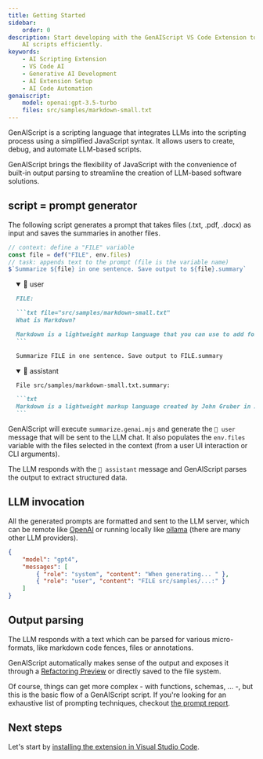 ```yaml
---
title: Getting Started
sidebar:
    order: 0
description: Start developing with the GenAIScript VS Code Extension to create
    AI scripts efficiently.
keywords:
    - AI Scripting Extension
    - VS Code AI
    - Generative AI Development
    - AI Extension Setup
    - AI Code Automation
genaiscript:
    model: openai:gpt-3.5-turbo
    files: src/samples/markdown-small.txt
---
```


GenAIScript is a scripting language that integrates LLMs into the scripting process using a simplified JavaScript syntax.
It allows users to create, debug, and automate LLM-based scripts.

GenAIScript brings the flexibility of JavaScript with the convenience of built-in output parsing
to streamline the creation of LLM-based software solutions.

## script = prompt generator

The following script generates a prompt that
takes files (.txt, .pdf, .docx) as input and
saves the summaries in another files.

```js wrap title="summarize.genai.mjs" system=false assistant=true user=true
// context: define a "FILE" variable
const file = def("FILE", env.files)
// task: appends text to the prompt (file is the variable name)
$`Summarize ${file} in one sentence. Save output to ${file}.summary`
```

<!-- genaiscript output start -->

<details style="margin-left: 1rem;"  open>
<summary>👤 user</summary>

````markdown wrap
FILE:

```txt file="src/samples/markdown-small.txt"
What is Markdown?

Markdown is a lightweight markup language that you can use to add formatting elements to plaintext text documents. Created by John Gruber in 2004, Markdown is now one of the world’s most popular markup languages.
```

Summarize FILE in one sentence. Save output to FILE.summary
````

</details>

<details style="margin-left: 1rem;"  open>
<summary>🤖 assistant</summary>

````markdown wrap
File src/samples/markdown-small.txt.summary:

```txt
Markdown is a lightweight markup language created by John Gruber in 2004, known for adding formatting elements to plaintext text documents.
```
````

</details>

<!-- genaiscript output end -->

GenAIScript will execute `summarize.genai.mjs` and generate the `👤 user` message that will be sent to the LLM chat. It also populates the `env.files` variable with the files selected in the context (from a user UI interaction or CLI arguments).

The LLM responds with the `🤖 assistant` message and GenAIScript parses the output
to extract structured data.

## LLM invocation

All the generated prompts are formatted and sent to the LLM server, which can be remote like [OpenAI](https://platform.openai.com/docs/api-reference/chat/create) or running locally like [ollama](https://ollama.com/) (there are many other LLM providers).

```json
{
    "model": "gpt4",
    "messages": [
        { "role": "system", "content": "When generating... " },
        { "role": "user", "content": "FILE src/samples/...:" }
    ]
}
```

## Output parsing

The LLM responds with a text which can be parsed for various micro-formats,
like markdown code fences, files or annotations.

GenAIScript automatically makes sense of the output and exposes it through a [Refactoring Preview](https://code.visualstudio.com/docs/editor/refactoring#_refactor-preview) or directly saved to the file system.

Of course, things can get more complex - with functions, schemas, ... -, but this is the basic flow of a GenAIScript script.
If you're looking for an exhaustive list of prompting techniques, checkout [the prompt report](https://learnprompting.org/).

## Next steps

Let's start by [installing the extension in Visual Studio Code](/genaiscript/getting-started/installation).
